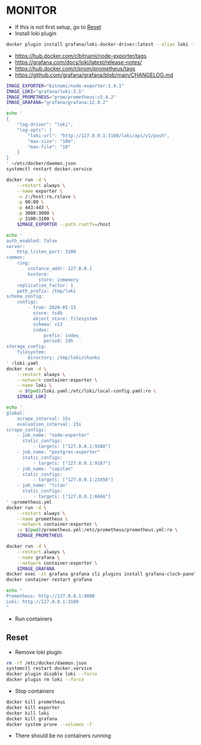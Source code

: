 # MONITOR

- If this is not first setup, go to [Reset](#reset)
- Install loki plugin

```bash
docker plugin install grafana/loki-docker-driver:latest --alias loki --grant-all-permissions
```

- <https://hub.docker.com/r/bitnami/node-exporter/tags>
- <https://grafana.com/docs/loki/latest/release-notes/>
- <https://hub.docker.com/r/prom/prometheus/tags>
- <https://github.com/grafana/grafana/blob/main/CHANGELOG.md>

```bash
IMAGE_EXPORTER="bitnami/node-exporter:1.9.1"
IMAGE_LOKI="grafana/loki:3.5"
IMAGE_PROMETHEUS="prom/prometheus:v3.4.2"
IMAGE_GRAFANA="grafana/grafana:12.0.2"

echo '
{
    "log-driver": "loki",
    "log-opts": {
        "loki-url": "http://127.0.0.1:3100/loki/api/v1/push",
        "max-size": "10m",
        "max-file": "10"
    }
}
' >/etc/docker/daemon.json
systemctl restart docker.service

docker run -d \
    --restart always \
    --name exporter \
    -v /:/host:ro,rslave \
    -p 80:80 \
    -p 443:443 \
    -p 3000:3000 \
    -p 3100:3100 \
    $IMAGE_EXPORTER --path.rootfs=/host

echo '
auth_enabled: false
server:
    http_listen_port: 3100
common:
    ring:
        instance_addr: 127.0.0.1
        kvstore:
            store: inmemory
    replication_factor: 1
    path_prefix: /tmp/loki
schema_config:
    configs:
        - from: 2020-05-15
          store: tsdb
          object_store: filesystem
          schema: v13
          index:
              prefix: index_
              period: 24h
storage_config:
    filesystem:
        directory: /tmp/loki/chunks
' >loki.yaml
docker run -d \
    --restart always \
    --network container:exporter \
    --name loki \
    -v $(pwd)/loki.yaml:/etc/loki/local-config.yaml:ro \
    $IMAGE_LOKI

echo '
global:
    scrape_interval: 15s
    evaluation_interval: 15s
scrape_configs:
    - job_name: "node-exporter"
      static_configs:
          - targets: ["127.0.0.1:9100"]
    - job_name: "postgres-exporter"
      static_configs:
          - targets: ["127.0.0.1:9187"]
    - job_name: "capitan"
      static_configs:
          - targets: ["127.0.0.1:23456"]
    - job_name: "titan"
      static_configs:
          - targets: ["127.0.0.1:6666"]
' >prometheus.yml
docker run -d \
    --restart always \
    --name prometheus \
    --network container:exporter \
    -v $(pwd)/prometheus.yml:/etc/prometheus/prometheus.yml:ro \
    $IMAGE_PROMETHEUS

docker run -d \
    --restart always \
    --name grafana \
    --network container:exporter \
    $IMAGE_GRAFANA
docker exec -it grafana grafana cli plugins install grafana-clock-panel
docker container restart grafana

echo "
Prometheus: http://127.0.0.1:9090
Loki: http://127.0.0.1:3100
"
```

- Run containers

## Reset

- Remove loki plugin

```sh
rm -rf /etc/docker/daemon.json
systemctl restart docker.service
docker plugin disable loki --force
docker plugin rm loki --force
```

- Stop containers

```bash
docker kill prometheus
docker kill exporter
docker kill loki
docker kill grafana
docker system prune --volumes -f
```

- There should be no containers running
